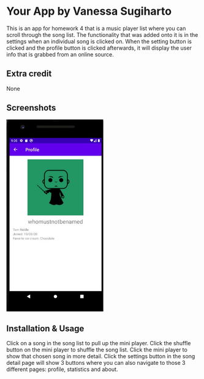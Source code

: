 # Your App by Vanessa Sugiharto

This is an app for homework 4 that is a music player list where you can scroll through the song list. The functionality that was added onto it is in the settings when an individual song is clicked on. When the setting button is clicked and the profile button is clicked afterwards, it will display the user info that is grabbed from an online source. 

## Extra credit
None

## Screenshots
<img src="./emulator.jpg" alt="Screenshot of the app" height="500" />


## Installation & Usage
Click on a song in the song list to pull up the mini player. Click the shuffle button on the mini player to shuffle the song list. Click the mini player to show that chosen song in more detail. Click the settings button in the song detail page will show 3 buttons where you can also navigate to those 3 different pages: profile, statistics and about.